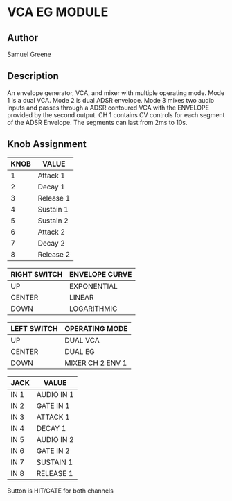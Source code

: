 # VCA EG MODULE

## Author

Samuel Greene

## Description

An envelope generator, VCA, and mixer with multiple operating mode. Mode 1 is a dual VCA. Mode 2 is dual ADSR envelope. Mode 3 mixes two audio inputs and passes through a ADSR contoured VCA with the ENVELOPE provided by the second output. CH 1 contains CV controls for each segment of the ADSR Envelope. The segments can last from 2ms to 10s.

## Knob Assignment

| KNOB   | VALUE     |
| ------ | --------- |
| 1      | Attack 1  |
| 2      | Decay 1   |
| 3      | Release 1 |
| 4      | Sustain 1 |
| 5      | Sustain 2 |
| 6      | Attack 2  |
| 7      | Decay 2   |
| 8      | Release 2 |

| RIGHT SWITCH   | ENVELOPE CURVE     |
| ------ | ---------    |
| UP     | EXPONENTIAL  |
| CENTER | LINEAR       |
| DOWN   | LOGARITHMIC  |

| LEFT SWITCH   | OPERATING MODE     |
| ------ | ---------    |
| UP     | DUAL VCA |
| CENTER | DUAL EG  |
| DOWN   | MIXER CH 2 ENV 1  |

| JACK   | VALUE      |
| ------ | ---------  |
| IN 1   | AUDIO IN 1 |
| IN 2   | GATE IN 1  |
| IN 3   | ATTACK 1   |
| IN 4   | DECAY 1    |
| IN 5   | AUDIO IN 2 |
| IN 6   | GATE IN 2  |
| IN 7   | SUSTAIN 1  |
| IN 8   | RELEASE 1  |

Button is HIT/GATE for both channels

